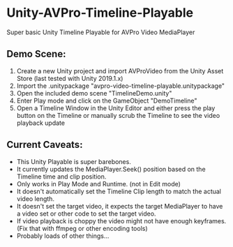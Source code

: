 # Unity-AVPro-Timeline-Playable
Super basic Unity Timeline Playable for AVPro Video MediaPlayer

## Demo Scene:
1. Create a new Unity project and import AVProVideo from the Unity Asset Store (last tested with Unity 2019.1.x)
2. Import the .unitypackage "avpro-video-timeline-playable.unitypackage"
3. Open the included demo scene "TimelineDemo.unity"
4. Enter Play mode and click on the GameObject "DemoTimeline"
5. Open a Timeline Window in the Unity Editor and either press the play button on the Timeline or manually scrub the Timeline to see the video playback update

## Current Caveats:
- This Unity Playable is super barebones.
- It currently updates the MediaPlayer.Seek() position based on the Timeline time and clip position.
- Only works in Play Mode and Runtime. (not in Edit mode)
- It doesn't automatically set the Timeline Clip length to match the actual video length.
- It doesn't set the target video, it expects the target MediaPlayer to have a video set or other code to set the target video.
- If video playback is choppy the video might not have enough keyframes. (Fix that with ffmpeg or other encoding tools)
- Probably loads of other things...
